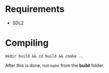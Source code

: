 # Requirements
- SDL2

# Compiling
`mkdir build && cd build && cmake ..`

After this is done, run `make` from the **build** folder.